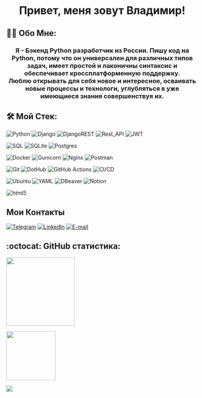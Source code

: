 <h1 align="center" class="heading-element" dir="auto">Привет, меня зовут Владимир! </h1>

## 👨‍💻 Обо Мне:
<h3 align="center" class="heading-element" dir="auto">
  Я - Бэкенд Python разработчик из России. Пишу код на Python, потому что он универсален для различных типов задач, имеет простой и лаконичны синтаксис и обеспечивает кроссплатформенную поддержку.<br>
  Люблю открывать для себя новое и интересное, осваивать новые процессы и технологи, углубляться в уже имеющиеся знания совершенствуя их.
</h3>

## 🛠 Мой Стек:
![Python](https://img.shields.io/badge/python-3670A0?style=for-the-badge&logo=python&logoColor=ffdd54)
![Django](https://img.shields.io/badge/django-%23092E20.svg?style=for-the-badge&logo=django&logoColor=white)
![DjangoREST](https://img.shields.io/badge/DJANGO-REST-ff1709?style=for-the-badge&logo=django&logoColor=white&color=ff1709&labelColor=gray)
![Rest_API](https://img.shields.io/badge/REST%20api-purple?style=for-the-badge)
![JWT](https://img.shields.io/badge/JWT-black?style=for-the-badge&logo=JSON%20web%20tokens&logoSize=auto&)

![SQL](https://img.shields.io/badge/-SQL-F29111?style=for-the-badge&logo=sql&logoColor=FFFFFF)
![SQLite](https://img.shields.io/badge/SQLite-07405E?style=for-the-badge&logo=sqlite&logoColor=white)
![Postgres](https://img.shields.io/badge/postgres-%23316192.svg?style=for-the-badge&logo=postgresql&logoColor=white)

![Docker](https://img.shields.io/badge/docker-%230db7ed.svg?style=for-the-badge&logo=docker&logoColor=white)
![Gunicorn](https://img.shields.io/badge/gunicorn-%298729.svg?style=for-the-badge&logo=gunicorn&logoColor=white)
![Nginx](https://img.shields.io/badge/nginx-%23009639.svg?style=for-the-badge&logo=nginx&logoColor=white)
![Postman](https://img.shields.io/badge/Postman-FF6C37?style=for-the-badge&logo=postman&logoColor=white)

![Git](https://img.shields.io/badge/Git-red?style=for-the-badge&logo=git&logoColor=white)
![DotHub](https://img.shields.io/badge/github-g?style=for-the-badge&logo=github&logoColor=white&labelColor=black&color=black)
![GitHub Actions](https://img.shields.io/badge/github%20actions-%232671E5.svg?style=for-the-badge&logo=githubactions&logoColor=white&logoSize=auto)
![CI/CD](https://img.shields.io/badge/CI%2FCD-green?style=for-the-badge)

![Ubuntu](https://img.shields.io/badge/Ubuntu-E95420?style=for-the-badge&logo=ubuntu&logoColor=white)
![YAML](https://img.shields.io/badge/yaml-%23ffffff.svg?style=for-the-badge&logo=yaml&logoSize=auto&logoColor=151515)
![DBeaver](https://img.shields.io/badge/DBeaver-6e98bf?style=for-the-badge&logo=dbeaver&logoColor=white)
![Notion](https://img.shields.io/badge/Notion-191919?style=for-the-badge&logo=notion&logoColor=white)

![html5](https://img.shields.io/badge/HTML5-E34F26?style=for-the-badge&logo=html5&logoColor=white)

## Мои Контакты
[![Telegram](https://img.shields.io/badge/Telegram-26A5E4?style=for-the-badge&logo=telegram&logoColor=FFFFFF)](https://t.me/vababenko)
[![LinkedIn](https://img.shields.io/badge/-LinkedIn-blue?style=for-the-badge&logo=LinkedIn)](https://www.linkedin.com/in/vababenko/)
[![E-mail](https://img.shields.io/badge/Email-yellow?style=for-the-badge&logo=maildotru&logoColor=FFFFFF)](mailto:babenko-nn@yandex.ru)

## :octocat: GitHub статистика:

  <a href="https://github.com/voven007">
    <img height=180 align="center" src="https://github-readme-stats.vercel.app/api/top-langs?username=voven007&layout=compact&langs_count=4&hide=javascript,css&theme=radical" />
  </a><p><p>
  <a href="https://github.com/voven007">
    <img height=129 align="center" src="https://github-readme-stats.vercel.app/api?username=voven007&hide=stars,prs,issues,contribs&rank_icon=github&custom_title=My+GitHub+Stats&theme=radical" />
  </a>

<!--
## Моя Статистика тренировок

[![Leetcode Stats](https://leetcard.jacoblin.cool/voven007?ext=heatmap)](https://leetcode.com/u/voven007)<p>
[![codewars](https://www.codewars.com/users/voven007/badges/large)](https://www.codewars.com/users/voven007)
ч

**voven007/voven007** is a ✨ _special_ ✨ repository because its `README.md` (this file) appears on your GitHub profile.

Here are some ideas to get you started:

- 🔭 I’m currently working on ...
- 🌱 I’m currently learning ...
- 👯 I’m looking to collaborate on ...
- 🤔 I’m looking for help with ...
- 💬 Ask me about ...
- 📫 How to reach me: ...
- 😄 Pronouns: ...
- ⚡ Fun fact: ...
-->

![](https://visitcount.itsvg.in/api?id=Mithrilin&icon=0&color=2)

